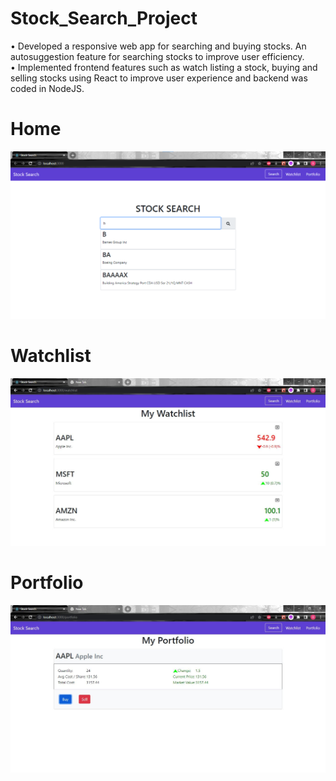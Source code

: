 # Stock_Search_Project
•	Developed a responsive web app for searching and buying stocks. An autosuggestion feature for searching stocks to improve user efficiency.<br>
•	Implemented frontend features such as watch listing a stock, buying and selling stocks using React to improve user experience and backend was coded in NodeJS.


# Home
![home](./screenshots/home.png)

# Watchlist
![home](./screenshots/watchlist.jpg)

# Portfolio
![home](./screenshots/portfolio.jpg)
